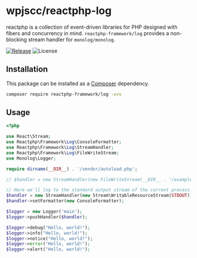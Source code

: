 
# wpjscc/reactphp-log

reactphp is a collection of event-driven libraries for PHP designed with fibers and concurrency in mind.
`reactphp-framework/log` provides a non-blocking stream handler for `monolog/monolog`.

[![Release](https://img.shields.io/github/release/amphp/log.svg?style=flat-square)](https://github.com/amphp/log/releases)
![License](https://img.shields.io/badge/license-MIT-blue.svg?style=flat-square)

## Installation

This package can be installed as a [Composer](https://getcomposer.org/) dependency.

```bash
composer require reactphp-framework/log -vvv
```

## Usage

```php
<?php

use React\Stream;
use Reactphp\Framework\Log\ConsoleFormatter;
use Reactphp\Framework\Log\StreamHandler;
use Reactphp\Framework\Log\FileWriteStream;
use Monolog\Logger;

require dirname(__DIR__) . '/vendor/autoload.php';

// $handler = new StreamHandler(new FileWriteStream(__DIR__ . '/example.log'));

// Here we'll log to the standard output stream of the current process:
$handler = new StreamHandler(new Stream\WritableResourceStream(STDOUT));
$handler->setFormatter(new ConsoleFormatter);

$logger = new Logger('main');
$logger->pushHandler($handler);

$logger->debug("Hello, world!");
$logger->info("Hello, world!");
$logger->notice("Hello, world!");
$logger->error("Hello, world!");
$logger->alert("Hello, world!");
```
